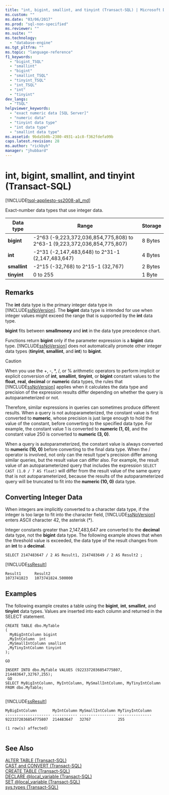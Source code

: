 ```yaml
---
title: "int, bigint, smallint, and tinyint (Transact-SQL) | Microsoft Docs"
ms.custom: ""
ms.date: "03/06/2017"
ms.prod: "sql-non-specified"
ms.reviewer: ""
ms.suite: ""
ms.technology: 
  - "database-engine"
ms.tgt_pltfrm: ""
ms.topic: "language-reference"
f1_keywords: 
  - "bigint_TSQL"
  - "smallint"
  - "bigint"
  - "smallint_TSQL"
  - "tinyint_TSQL"
  - "int_TSQL"
  - "int"
  - "tinyint"
dev_langs: 
  - "TSQL"
helpviewer_keywords: 
  - "exact numeric data [SQL Server]"
  - "numeric data"
  - "tinyint data type"
  - "int data type"
  - "smallint data type"
ms.assetid: 9bda5b0b-2380-4931-a1c8-f362fdefa99b
caps.latest.revision: 28
ms.author: "rickbyh"
manager: "jhubbard"
---
```

# int, bigint, smallint, and tinyint (Transact-SQL)
[!INCLUDE[tsql-appliesto-ss2008-all_md](../../database-engine/configure/windows/includes/tsql-appliesto-ss2008-all-md.md)]

  Exact-number data types that use integer data.  
  
|Data type|Range|Storage|  
|---------------|-----------|-------------|  
|**bigint**|-2^63 (-9,223,372,036,854,775,808) to 2^63-1 (9,223,372,036,854,775,807)|8 Bytes|  
|**int**|-2^31 (-2,147,483,648) to 2^31-1 (2,147,483,647)|4 Bytes|  
|**smallint**|-2^15 (-32,768) to 2^15-1 (32,767)|2 Bytes|  
|**tinyint**|0 to 255|1 Byte|  
  
## Remarks  
 The **int** data type is the primary integer data type in [!INCLUDE[ssNoVersion](../../advanced-analytics/r-services/includes/ssnoversion-md.md)]. The **bigint** data type is intended for use when integer values might exceed the range that is supported by the **int** data type.  
  
 **bigint** fits between **smallmoney** and **int** in the data type precedence chart.  
  
 Functions return **bigint** only if the parameter expression is a **bigint** data type. [!INCLUDE[ssNoVersion](../../advanced-analytics/r-services/includes/ssnoversion-md.md)] does not automatically promote other integer data types (**tinyint**, **smallint**, and **int**) to **bigint**.  
  
> [!CAUTION]  
>  When you use the +, -, \*, /, or % arithmetic operators to perform implicit or explicit conversion of **int**, **smallint**, **tinyint**, or **bigint** constant values to the **float**, **real**, **decimal** or **numeric** data types, the rules that [!INCLUDE[ssNoVersion](../../advanced-analytics/r-services/includes/ssnoversion-md.md)] applies when it calculates the data type and precision of the expression results differ depending on whether the query is autoparameterized or not.  
>   
>  Therefore, similar expressions in queries can sometimes produce different results. When a query is not autoparameterized, the constant value is first converted to **numeric**, whose precision is just large enough to hold the value of the constant, before converting to the specified data type. For example, the constant value 1 is converted to **numeric (1, 0)**, and the constant value 250 is converted to **numeric (3, 0)**.  
>   
>  When a query is autoparameterized, the constant value is always converted to **numeric (10, 0)** before converting to the final data type. When the / operator is involved, not only can the result type's precision differ among similar queries, but the result value can differ also. For example, the result value of an autoparameterized query that includes the expression `SELECT CAST (1.0 / 7 AS float)` will differ from the result value of the same query that is not autoparameterized, because the results of the autoparameterized query will be truncated to fit into the **numeric (10, 0)** data type.  
  
##  <a name="_integer"></a> Converting Integer Data  
 When integers are implicitly converted to a character data type, if the integer is too large to fit into the character field, [!INCLUDE[ssNoVersion](../../advanced-analytics/r-services/includes/ssnoversion-md.md)] enters ASCII character 42, the asterisk (*).  
  
 Integer constants greater than 2,147,483,647 are converted to the **decimal** data type, not the **bigint** data type. The following example shows that when the threshold value is exceeded, the data type of the result changes from an **int** to a **decimal**.  
  
```  
SELECT 2147483647 / 2 AS Result1, 2147483649 / 2 AS Result2 ;  
```  
  
 [!INCLUDE[ssResult](../../relational-databases/includes/ssresult-md.md)]  
  
```  
Result1      Result2  
1073741823   1073741824.500000  
```  
  
## Examples  
 The following example creates a table using the **bigint**, **int**, **smallint**, and **tinyint** data types. Values are inserted into each column and returned in the SELECT statement.  
  
```  
CREATE TABLE dbo.MyTable  
(  
  MyBigIntColumn bigint  
 ,MyIntColumn  int  
 ,MySmallIntColumn smallint  
 ,MyTinyIntColumn tinyint  
);  
  
GO  
  
INSERT INTO dbo.MyTable VALUES (9223372036854775807, 214483647,32767,255);  
 GO  
SELECT MyBigIntColumn, MyIntColumn, MySmallIntColumn, MyTinyIntColumn  
FROM dbo.MyTable;  
  
```  
  
 [!INCLUDE[ssResult](../../relational-databases/includes/ssresult-md.md)]  
  
```  
MyBigIntColumn       MyIntColumn MySmallIntColumn MyTinyIntColumn  
-------------------- ----------- ---------------- ---------------  
9223372036854775807  214483647   32767            255  
  
(1 row(s) affected)  
  
```  
  
## See Also  
 [ALTER TABLE &#40;Transact-SQL&#41;](../../t-sql/statements/alter-table-transact-sql.md)   
 [CAST and CONVERT &#40;Transact-SQL&#41;](../../t-sql/functions/cast-and-convert-transact-sql.md)   
 [CREATE TABLE &#40;Transact-SQL&#41;](../../t-sql/statements/create-table-transact-sql.md)   
 [DECLARE @local_variable &#40;Transact-SQL&#41;](../Topic/DECLARE%20@local_variable%20\(Transact-SQL\).md)   
 [SET @local_variable &#40;Transact-SQL&#41;](../Topic/SET%20@local_variable%20\(Transact-SQL\).md)   
 [sys.types &#40;Transact-SQL&#41;](../../relational-databases/reference/system-catalog-views/sys.types-transact-sql.md)  
  
  